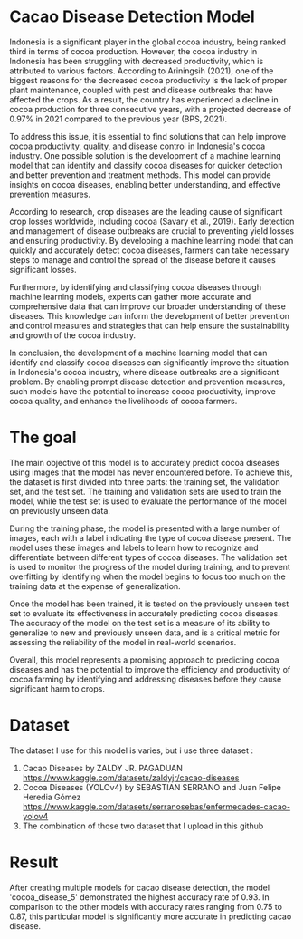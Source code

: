 # Cacao Disease Detection Model
Indonesia is a significant player in the global cocoa industry, being ranked third in terms of cocoa production. However, the cocoa industry in Indonesia has been struggling with decreased productivity, which is attributed to various factors. According to Ariningsih (2021), one of the biggest reasons for the decreased cocoa productivity is the lack of proper plant maintenance, coupled with pest and disease outbreaks that have affected the crops. As a result, the country has experienced a decline in cocoa production for three consecutive years, with a projected decrease of 0.97% in 2021 compared to the previous year (BPS, 2021).

To address this issue, it is essential to find solutions that can help improve cocoa productivity, quality, and disease control in Indonesia's cocoa industry. One possible solution is the development of a machine learning model that can identify and classify cocoa diseases for quicker detection and better prevention and treatment methods. This model can provide insights on cocoa diseases, enabling better understanding, and effective prevention measures.

According to research, crop diseases are the leading cause of significant crop losses worldwide, including cocoa (Savary et al., 2019). Early detection and management of disease outbreaks are crucial to preventing yield losses and ensuring productivity. By developing a machine learning model that can quickly and accurately detect cocoa diseases, farmers can take necessary steps to manage and control the spread of the disease before it causes significant losses.

Furthermore, by identifying and classifying cocoa diseases through machine learning models, experts can gather more accurate and comprehensive data that can improve our broader understanding of these diseases. This knowledge can inform the development of better prevention and control measures and strategies that can help ensure the sustainability and growth of the cocoa industry.

In conclusion, the development of a machine learning model that can identify and classify cocoa diseases can significantly improve the situation in Indonesia's cocoa industry, where disease outbreaks are a significant problem. By enabling prompt disease detection and prevention measures, such models have the potential to increase cocoa productivity, improve cocoa quality, and enhance the livelihoods of cocoa farmers.


# The goal
The main objective of this model is to accurately predict cocoa diseases using images that the model has never encountered before. To achieve this, the dataset is first divided into three parts: the training set, the validation set, and the test set. The training and validation sets are used to train the model, while the test set is used to evaluate the performance of the model on previously unseen data.

During the training phase, the model is presented with a large number of images, each with a label indicating the type of cocoa disease present. The model uses these images and labels to learn how to recognize and differentiate between different types of cocoa diseases. The validation set is used to monitor the progress of the model during training, and to prevent overfitting by identifying when the model begins to focus too much on the training data at the expense of generalization.

Once the model has been trained, it is tested on the previously unseen test set to evaluate its effectiveness in accurately predicting cocoa diseases. The accuracy of the model on the test set is a measure of its ability to generalize to new and previously unseen data, and is a critical metric for assessing the reliability of the model in real-world scenarios.

Overall, this model represents a promising approach to predicting cocoa diseases and has the potential to improve the efficiency and productivity of cocoa farming by identifying and addressing diseases before they cause significant harm to crops. 


# Dataset
The dataset I use for this model is varies, but i use three dataset : 
1. Cacao Diseases by ZALDY JR. PAGADUAN https://www.kaggle.com/datasets/zaldyjr/cacao-diseases
2. Cocoa Diseases (YOLOv4) by SEBASTIAN SERRANO and Juan Felipe Heredia Gómez https://www.kaggle.com/datasets/serranosebas/enfermedades-cacao-yolov4
3. The combination of those two dataset that I upload in this github


# Result
After creating multiple models for cacao disease detection, the model 'cocoa_disease_5' demonstrated the highest accuracy rate of 0.93. In comparison to the other models with accuracy rates ranging from 0.75 to 0.87, this particular model is significantly more accurate in predicting cacao disease.
